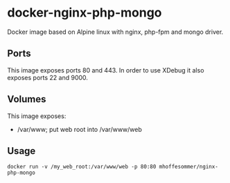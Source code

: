 # docker-nginx-php-mongo
Docker image based on Alpine linux with nginx, php-fpm and mongo driver.

## Ports
This image exposes ports 80 and 443. In order to use XDebug it also exposes
ports 22 and 9000.

## Volumes
This image exposes:
- /var/www; put web root into /var/www/web

## Usage

```
docker run -v /my_web_root:/var/www/web -p 80:80 mhoffesommer/nginx-php-mongo
```
